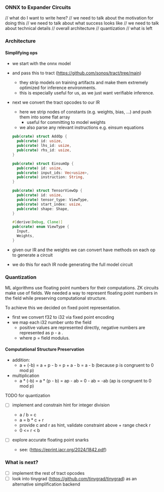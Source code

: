 ### ONNX to Expander Circuits

// what do I want to write here?
// we need to talk about the motivation for doing this
// we need to talk about what success looks like
// we need to talk about technical details
// overall architecture
// quantization
// what is left


### Architecture

#### Simplifying ops
- we start with the onnx model
- and pass this to tract (https://github.com/sonos/tract/tree/main)
  - they strip models on training artifacts and make them extremely optimized for inference environments. 
  - this is especially useful for us, as we just want verifiable inference.
- next we convert the tract opcodes to our IR
  - here we strip nodes of constants (e.g. weights, bias, ...) and push them into some flat array
    - useful for committing to model weights
  - we also parse any relevant instructions e.g. einsum equations

  ```rust
  pub(crate) struct AddOp {
    pub(crate) id: usize,
    pub(crate) lhs_id: usize,
    pub(crate) rhs_id: usize,
  }
  
  pub(crate) struct EinsumOp {
    pub(crate) id: usize,
    pub(crate) input_ids: Vec<usize>,
    pub(crate) instruction: String,
  }
  
  pub(crate) struct TensorViewOp {
    pub(crate) id: usize,
    pub(crate) tensor_type: ViewType,
    pub(crate) start_index: usize,
    pub(crate) shape: Shape,
  }

  #[derive(Debug, Clone)]
  pub(crate) enum ViewType {
    Input,
    Weights,
  }
  ```
- given our IR and the weights we can convert have methods on each op to generate a circuit
- we do this for each IR node generating the full model circuit

### Quantization
ML algorithms use floating point numbers for their computations. ZK circuits make use of fields. We needed a way to represent floating point numbers in the field while preserving computational structure. 

To achieve this we decided on fixed point representation. 

- first we convert f32 to i32 via fixed point encoding
- we map each i32 number unto the field 
  - positive values are represented directly, negative numbers are represented as p - a  .
  - where p = field modulus.

#### Computational Structure Preservation
- addition: 
  - a + (-b) = a + p - b = p + a - b = a - b (because p is congruent to 0 mod p)
- multiplication
  - a * (-b) = a * (p - b) = ap - ab  = 0 - ab = -ab (ap is congruent to 0 mod p)

TODO for quantization
- [ ] implement and constrain hint for integer division
  - a / b = c 
  - a = b * c + r
  - provide c and r as hint, validate constraint above + range check r 
  - 0 <= r < b

- [ ] explore accurate floating point snarks 
  - see: (https://eprint.iacr.org/2024/1842.pdf)

### What is next?
- [ ] implement the rest of tract opcodes
- [ ] look into tinygrad (https://github.com/tinygrad/tinygrad) as an alternative simplification backend
